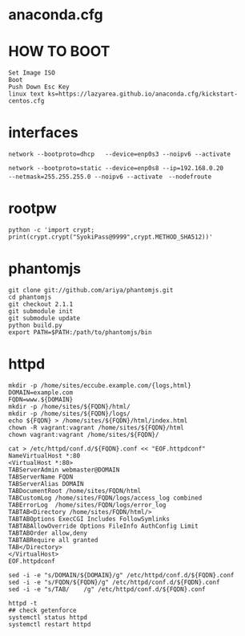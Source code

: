 # anaconda.cfg

# HOW TO BOOT
    Set Image ISO
    Boot
    Push Down Esc Key
    linux text ks=https://lazyarea.github.io/anaconda.cfg/kickstart-centos.cfg

# interfaces
    network --bootproto=dhcp   --device=enp0s3 --noipv6 --activate

    network --bootproto=static --device=enp0s8 --ip=192.168.0.20
    --netmask=255.255.255.0 --noipv6 --activate　--nodefroute

# rootpw
    python -c 'import crypt; print(crypt.crypt("SyokiPass@9999",crypt.METHOD_SHA512))'

# phantomjs
    git clone git://github.com/ariya/phantomjs.git
    cd phantomjs
    git checkout 2.1.1
    git submodule init
    git submodule update
    python build.py
    export PATH=$PATH:/path/to/phantomjs/bin

# httpd
    mkdir -p /home/sites/eccube.example.com/{logs,html}
    DOMAIN=example.com
    FQDN=www.${DOMAIN}
    mkdir -p /home/sites/${FQDN}/html/
    mkdir -p /home/sites/${FQDN}/logs/
    echo ${FQDN} > /home/sites/${FQDN}/html/index.html
    chown -R vagrant:vagrant /home/sites/${FQDN}/html
    chown vagrant:vagrant /home/sites/${FQDN}/

    cat > /etc/httpd/conf.d/${FQDN}.conf << "EOF.httpdconf"
    NameVirtualHost *:80
    <VirtualHost *:80>
    TABServerAdmin webmaster@DOMAIN
    TABServerName FQDN
    TABServerAlias DOMAIN
    TABDocumentRoot /home/sites/FQDN/html
    TABCustomLog /home/sites/FQDN/logs/access_log combined
    TABErrorLog  /home/sites/FQDN/logs/error_log
    TABTAB<Directory /home/sites/FQDN/html/>
    TABTABOptions ExecCGI Includes FollowSymlinks
    TABTABAllowOverride Options FileInfo AuthConfig Limit
    TABTABOrder allow,deny
    TABTABRequire all granted
    TAB</Directory>
    </VirtualHost>
    EOF.httpdconf

    sed -i -e "s/DOMAIN/${DOMAIN}/g" /etc/httpd/conf.d/${FQDN}.conf
    sed -i -e "s/FQDN/${FQDN}/g" /etc/httpd/conf.d/${FQDN}.conf
    sed -i -e "s/TAB/    /g" /etc/httpd/conf.d/${FQDN}.conf

    httpd -t
    ## check getenforce
    systemctl status httpd
    systemctl restart httpd

